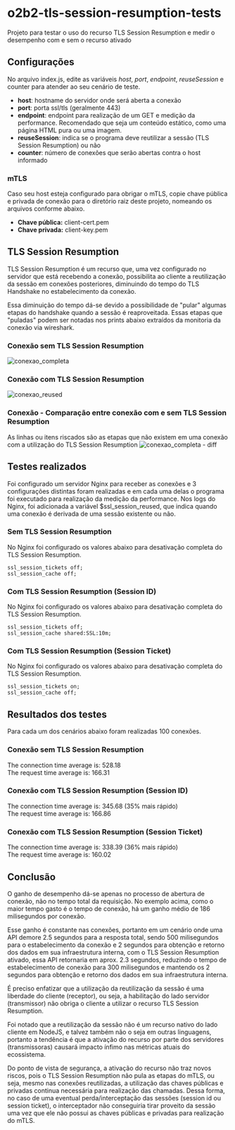 # o2b2-tls-session-resumption-tests
Projeto para testar o uso do recurso TLS Session Resumption e medir o desempenho com e sem o recurso ativado

## Configurações

No arquivo index.js, edite as variáveis _host_, _port_, _endpoint_, _reuseSession_ e counter para atender ao seu cenário de teste.

* **host**: hostname do servidor onde será aberta a conexão
* **port**: porta ssl/tls (geralmente 443)
* **endpoint**: endpoint para realização de um GET e medição da performance. Recomendado que seja um conteúdo estático, como uma página HTML pura ou uma imagem.
* **reuseSession**: indica se o programa deve reutilizar a sessão (TLS Session Resumption) ou não
* **counter**: número de conexões que serão abertas contra o host informado

### mTLS
Caso seu host esteja configurado para obrigar o mTLS, copie chave pública e privada de conexão para o diretório raiz deste projeto, nomeando os arquivos conforme abaixo.

* **Chave pública:** client-cert.pem
* **Chave privada:** client-key.pem

## TLS Session Resumption
TLS Session Resumption é um recurso que, uma vez configurado no servidor que está recebendo a conexão, possibilita ao cliente a reutilização da sessão em conexões posteriores, diminuindo do tempo do TLS Handshake no estabelecimento da conexão.

Essa diminuição do tempo dá-se devido a possibilidade de "pular" algumas etapas do handshake quando a sessão é reaproveitada. Essas etapas que "puladas" podem ser notadas nos prints abaixo extraídos da monitoria da conexão via wireshark.

### Conexão sem TLS Session Resumption
![conexao_completa](https://github.com/ranierimazili/o2b2-tls-session-resumption-tests/assets/15436207/ccce412f-5309-4d32-84e3-e75807f6e1ef)

### Conexão com TLS Session Resumption
![conexao_reused](https://github.com/ranierimazili/o2b2-tls-session-resumption-tests/assets/15436207/fcd665a6-dc2e-4e6d-a957-3bb883b1d938)

### Conexão - Comparação entre conexão com e sem TLS Session Resumption
As linhas ou itens riscados são as etapas que não existem em uma conexão com a utilização do TLS Session Resumption
![conexao_completa - diff](https://github.com/ranierimazili/o2b2-tls-session-resumption-tests/assets/15436207/b33e9948-b170-49f5-b9a0-93a2d1fad948)

## Testes realizados

Foi configurado um servidor Nginx para receber as conexões e 3 configurações distintas foram realizadas e em cada uma delas o programa foi executado para realização da medição da performance.
Nos logs do Nginx, foi adicionada a variável $ssl_session_reused, que indica quando uma conexão é derivada de uma sessão existente ou não.

### Sem TLS Session Resumption
No Nginx foi configurado os valores abaixo para desativação completa do TLS Session Resumption.
```
ssl_session_tickets off;
ssl_session_cache off;
```

### Com TLS Session Resumption (Session ID)
No Nginx foi configurado os valores abaixo para desativação completa do TLS Session Resumption.
```
ssl_session_tickets off;
ssl_session_cache shared:SSL:10m;
```

### Com TLS Session Resumption (Session Ticket)
No Nginx foi configurado os valores abaixo para desativação completa do TLS Session Resumption.
```
ssl_session_tickets on;
ssl_session_cache off;
```

## Resultados dos testes

Para cada um dos cenários abaixo foram realizadas 100 conexões.

### Conexão sem TLS Session Resumption
The connection time average is: 528.18<br>
The request time average is: 166.31

### Conexão com TLS Session Resumption (Session ID)
The connection time average is: 345.68 (35% mais rápido)<br>
The request time average is: 166.86

### Conexão com TLS Session Resumption (Session Ticket)
The connection time average is: 338.39 (36% mais rápido)<br>
The request time average is: 160.02

## Conclusão
O ganho de desempenho dá-se apenas no processo de abertura de conexão, não no tempo total da requisição.
No exemplo acima, como o maior tempo gasto é o tempo de conexão, há um ganho médio de 186 milisegundos por conexão.

Esse ganho é constante nas conexões, portanto em um cenário onde uma API demore 2.5 segundos para a resposta total, sendo 500 milisegundos para o estabelecimento da conexão e 2 segundos para obtenção e retorno dos dados em sua infraestrutura interna, com o TLS Session Resumption ativado, essa API retornaria em aprox. 2.3 segundos, reduzindo o tempo de estabelecimento de conexão para 300 milisegundos e mantendo os 2 segundos para obtenção e retorno dos dados em sua infraestrutura interna.

É preciso enfatizar que a utilização da reutilização da sessão é uma liberdade do cliente (receptor), ou seja, a habilitação do lado servidor (transmissor) não obriga o cliente a utilizar o recurso TLS Session Resumption.

Foi notado que a reutilização da sessão não é um recurso nativo do lado cliente em NodeJS, e talvez também não o seja em outras linguagens, portanto a tendência é que a ativação do recurso por parte dos servidores (transmissoras) causará impacto ínfimo nas métricas atuais do ecossistema.

Do ponto de vista de segurança, a ativação do recurso não traz novos riscos, pois o TLS Session Resumption não pula as etapas do mTLS, ou seja, mesmo nas conexões reutilizadas, a utilização das chaves públicas e privadas continua necessária para realização das chamadas. Dessa forma, no caso de uma eventual perda/interceptação das sessões (session id ou session ticket), o interceptador não conseguiria tirar proveito da sessão uma vez que ele não possui as chaves públicas e privadas para realização do mTLS.


